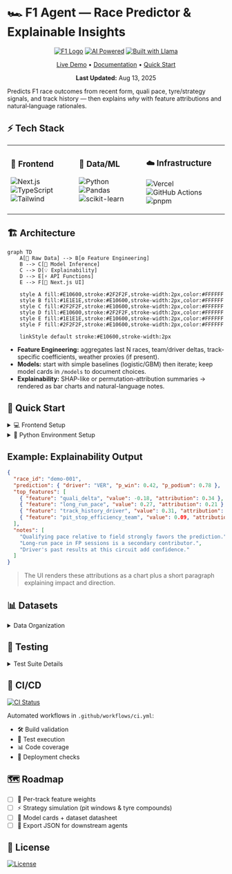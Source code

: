 # 🏎️ F1 Agent — Race Predictor & Explainable Insights

<div align="center">

[![F1 Logo](https://img.shields.io/badge/F1-Official%20Partner-E10600?style=for-the-badge&logo=formula1&logoColor=white)](https://f1-agent.vercel.app)
[![AI Powered](https://img.shields.io/badge/AI-Powered-5B00FF?style=for-the-badge&logo=openai&logoColor=white)](https://f1-agent.vercel.app)
[![Built with Llama](https://img.shields.io/badge/Built%20with-Llama-FF61F6?style=for-the-badge&logo=meta&logoColor=white)](https://f1-agent.vercel.app)

[Live Demo](https://f1-agent.vercel.app) • [Documentation](#architecture) • [Quick Start](#local-development)

**Last Updated:** Aug 13, 2025
</div>

Predicts F1 race outcomes from recent form, quali pace, tyre/strategy signals, and track history — then explains *why* with feature attributions and natural‑language rationales.

## ⚡ Tech Stack

<table>
<tr>
<td>
  
### 🎨 Frontend
![Next.js](https://img.shields.io/badge/Next.js-000000?style=flat-square&logo=next.js&logoColor=white)
![TypeScript](https://img.shields.io/badge/TypeScript-3178C6?style=flat-square&logo=typescript&logoColor=white)
![Tailwind](https://img.shields.io/badge/Tailwind-38B2AC?style=flat-square&logo=tailwind-css&logoColor=white)
</td>
<td>

### 🤖 Data/ML
![Python](https://img.shields.io/badge/Python-3776AB?style=flat-square&logo=python&logoColor=white)
![Pandas](https://img.shields.io/badge/Pandas-150458?style=flat-square&logo=pandas&logoColor=white)
![scikit-learn](https://img.shields.io/badge/scikit--learn-F7931E?style=flat-square&logo=scikit-learn&logoColor=white)
</td>
<td>

### ☁️ Infrastructure
![Vercel](https://img.shields.io/badge/Vercel-000000?style=flat-square&logo=vercel&logoColor=white)
![GitHub Actions](https://img.shields.io/badge/GitHub_Actions-2088FF?style=flat-square&logo=github-actions&logoColor=white)
![pnpm](https://img.shields.io/badge/pnpm-F69220?style=flat-square&logo=pnpm&logoColor=white)
</td>
</tr>
</table>

## 🏗️ Architecture

```mermaid
graph TD
    A[🏁 Raw Data] --> B[⚙️ Feature Engineering]
    B --> C[🧠 Model Inference]
    C --> D[💡 Explainability]
    D --> E[⚡ API Functions]
    E --> F[🎨 Next.js UI]
    
    style A fill:#E10600,stroke:#2F2F2F,stroke-width:2px,color:#FFFFFF
    style B fill:#1E1E1E,stroke:#E10600,stroke-width:2px,color:#FFFFFF
    style C fill:#2F2F2F,stroke:#E10600,stroke-width:2px,color:#FFFFFF
    style D fill:#E10600,stroke:#2F2F2F,stroke-width:2px,color:#FFFFFF
    style E fill:#1E1E1E,stroke:#E10600,stroke-width:2px,color:#FFFFFF
    style F fill:#2F2F2F,stroke:#E10600,stroke-width:2px,color:#FFFFFF
    
    linkStyle default stroke:#E10600,stroke-width:2px
```
- **Feature Engineering:** aggregates last N races, team/driver deltas, track-specific coefficients, weather proxies (if present).
- **Models:** start with simple baselines (logistic/GBM) then iterate; keep model cards in `/models` to document choices.
- **Explainability:** SHAP-like or permutation-attribution summaries → rendered as bar charts and natural-language notes.

## 🚀 Quick Start

<details>
<summary>💻 Frontend Setup</summary>

```bash
# Enable pnpm
corepack enable

# Install dependencies and start dev server
pnpm i && pnpm --filter web dev
```
</details>

<details>
<summary>🐍 Python Environment Setup</summary>

```bash
# Create and activate virtual environment
python -m venv .venv && source .venv/bin/activate

# Install dependencies
pip install -r requirements.txt

# Run tests
pytest -q
```
</details>

## Example: Explainability Output
```json
{
  "race_id": "demo-001",
  "prediction": { "driver": "VER", "p_win": 0.42, "p_podium": 0.78 },
  "top_features": [
    { "feature": "quali_delta", "value": -0.18, "attribution": 0.34 },
    { "feature": "long_run_pace", "value": 0.27, "attribution": 0.21 },
    { "feature": "track_history_driver", "value": 0.31, "attribution": 0.17 },
    { "feature": "pit_stop_efficiency_team", "value": 0.09, "attribution": 0.11 }
  ],
  "notes": [
    "Qualifying pace relative to field strongly favors the prediction.",
    "Long-run pace in FP sessions is a secondary contributor.",
    "Driver's past results at this circuit add confidence."
  ]
}
```
> The UI renders these attributions as a chart plus a short paragraph explaining impact and direction.

## 📊 Datasets
<details>
<summary>Data Organization</summary>

- 📁 Raw data (CSV/Parquet) → `/data/raw`
- 📊 Processed features → `/data/processed` (gitignored)
- 📝 Documentation → `/data/DATASET.md` (provenance & limitations)
</details>

## 🧪 Testing
<details>
<summary>Test Suite Details</summary>

- ✅ Unit tests for feature builders (`tests/feature_builders_test.py`)
- 🔄 Integration tests with minimal fixtures
- 📈 Coverage reports in CI pipeline
</details>

## 🔄 CI/CD
[![CI Status](https://img.shields.io/github/actions/workflow/status/prateekmulye/f1-agent/ci.yml?branch=main&style=for-the-badge&label=CI/CD)](https://github.com/prateekmulye/f1-agent/actions)

Automated workflows in `.github/workflows/ci.yml`:
- 🛠️ Build validation
- 🧪 Test execution
- 📊 Code coverage
- 🚀 Deployment checks

## 🗺️ Roadmap
- [ ] 🎯 Per-track feature weights
- [ ] ⚡ Strategy simulation (pit windows & tyre compounds)
- [ ] 📝 Model cards + dataset datasheet
- [ ] 🔄 Export JSON for downstream agents

## 📄 License
[![License](https://img.shields.io/badge/License-Apache%202.0-blue.svg?style=for-the-badge)](LICENSE)
